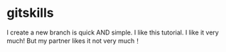 # gitskills
I create a new branch is quick AND simple.
I like this tutorial.
I like it very much!
But my partner likes it not very much！


